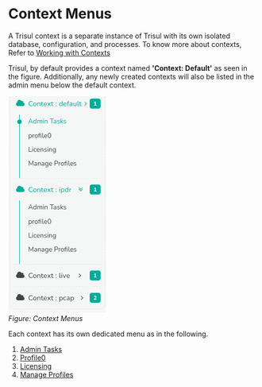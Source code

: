 # Context Menus

A Trisul context is a separate instance of Trisul with its own isolated
database, configuration, and processes. To know more about contexts,
Refer to [Working with Contexts](/docs/ag/domain/contexts)

Trisul, by default provides a context named **'Context: Default'** as seen in the figure. Additionally, any newly created contexts will also be listed in the admin menu below the default context. 

![](images/contextmenu.png)  
*Figure: Context Menus*

Each context has its own dedicated menu as in the following.

1) [Admin Tasks](/docs/ag/context/context_menus)
2) [Profile0](/docs/ag/context/profilemenu)
3) [Licensing](/docs/ag/license/intro)
4) [Manage Profiles](/docs/ag/context/manage_profiles)

